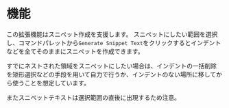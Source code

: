 # 機能
この拡張機能はスニペット作成を支援します。
スニペットにしたい範囲を選択し、コマンドパレットから`Generate Snippet Text`をクリックするとインデントなどを全てそのままにスニペットを作成できます。

すでにネストされた領域をスニペットにしたい場合は、インデントの一括削除を矩形選択などの手段を用いて自力で行うか、インデントのない場所に移してから使うことを想定しています。

またスニペットテキストは選択範囲の直後に出現するため注意。